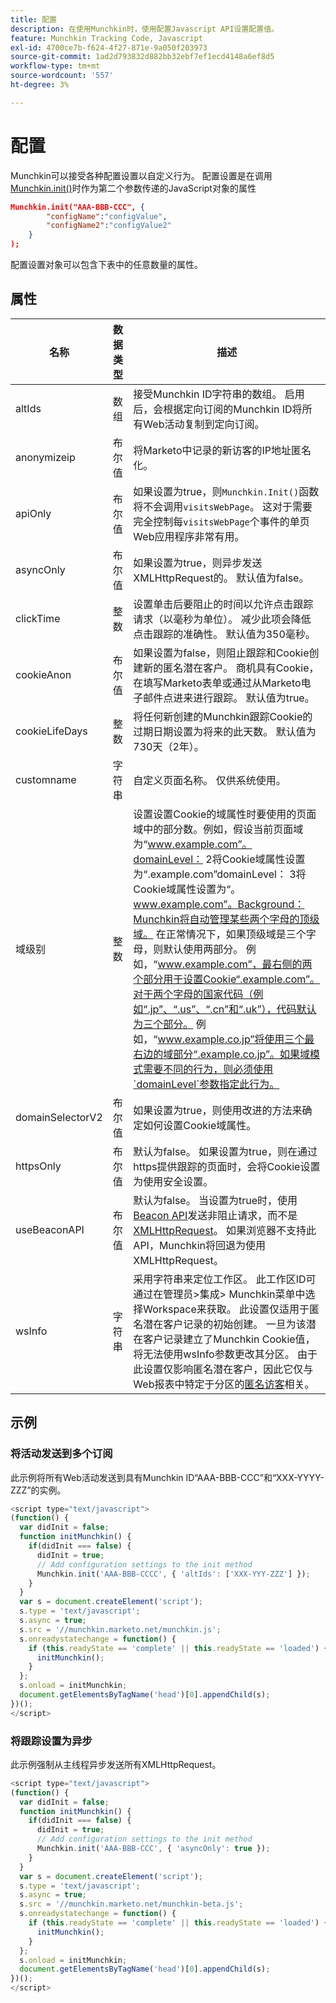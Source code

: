 ```yaml
---
title: 配置
description: 在使用Munchkin时，使用配置Javascript API设置配置值。
feature: Munchkin Tracking Code, Javascript
exl-id: 4700ce7b-f624-4f27-871e-9a050f203973
source-git-commit: 1ad2d793832d882bb32ebf7ef1ecd4148a6ef8d5
workflow-type: tm+mt
source-wordcount: '557'
ht-degree: 3%

---
```


# 配置

Munchkin可以接受各种配置设置以自定义行为。 配置设置是在调用[Munchkin.init()](api-reference.md#munchkin_init)时作为第二个参数传递的JavaScript对象的属性

```json
Munchkin.init("AAA-BBB-CCC", {
        "configName":"configValue",
        "configName2":"configValue2"
    }
);
```

配置设置对象可以包含下表中的任意数量的属性。

## 属性

| 名称 | 数据类型 | 描述 |
|---|---|---|
| altIds | 数组 | 接受Munchkin ID字符串的数组。 启用后，会根据定向订阅的Munchkin ID将所有Web活动复制到定向订阅。 |
| anonymizeip | 布尔值 | 将Marketo中记录的新访客的IP地址匿名化。 |
| apiOnly | 布尔值 | 如果设置为true，则`Munchkin.Init()`函数将不会调用`visitsWebPage`。 这对于需要完全控制每`visitsWebPage`个事件的单页Web应用程序非常有用。 |
| asyncOnly | 布尔值 | 如果设置为true，则异步发送XMLHttpRequest的。 默认值为false。 |
| clickTime | 整数 | 设置单击后要阻止的时间以允许点击跟踪请求（以毫秒为单位）。 减少此项会降低点击跟踪的准确性。 默认值为350毫秒。 |
| cookieAnon | 布尔值 | 如果设置为false，则阻止跟踪和Cookie创建新的匿名潜在客户。 商机具有Cookie，在填写Marketo表单或通过从Marketo电子邮件点进来进行跟踪。 默认值为true。 |
| cookieLifeDays | 整数 | 将任何新创建的Munchkin跟踪Cookie的过期日期设置为将来的此天数。 默认值为730天（2年）。 |
| customname | 字符串 | 自定义页面名称。 仅供系统使用。 |
| <a name="domainlevel"></a>域级别 | 整数 | 设置设置Cookie的域属性时要使用的页面域中的部分数。例如，假设当前页面域为“www.example.com”。domainLevel： 2将Cookie域属性设置为“.example.com”domainLevel： 3将Cookie域属性设置为“。www.example.com”。Background：Munchkin将自动管理某些两个字母的顶级域。 在正常情况下，如果顶级域是三个字母，则默认使用两部分。 例如，“www.example.com”，最右侧的两个部分用于设置Cookie“.example.com”。对于两个字母的国家代码（例如“.jp”、“.us”、“.cn”和“.uk”），代码默认为三个部分。 例如，“www.example.co.jp”将使用三个最右边的域部分“.example.co.jp”。如果域模式需要不同的行为，则必须使用`domainLevel`参数指定此行为。 |
| domainSelectorV2 | 布尔值 | 如果设置为true，则使用改进的方法来确定如何设置Cookie域属性。 |
| httpsOnly | 布尔值 | 默认为false。 如果设置为true，则在通过https提供跟踪的页面时，会将Cookie设置为使用安全设置。 |
| useBeaconAPI | 布尔值 | 默认为false。 当设置为true时，使用[Beacon API](https://developer.mozilla.org/en-US/docs/Web/API/Beacon_API)发送非阻止请求，而不是[XMLHttpRequest](https://developer.mozilla.org/zh-CN/docs/Web/API/XMLHttpRequest)。 如果浏览器不支持此API，Munchkin将回退为使用XMLHttpRequest。 |
| wsInfo | 字符串 | 采用字符串来定位工作区。 此工作区ID可通过在管理员>集成> Munchkin菜单中选择Workspace来获取。 此设置仅适用于匿名潜在客户记录的初始创建。 一旦为该潜在客户记录建立了Munchkin Cookie值，将无法使用wsInfo参数更改其分区。 由于此设置仅影响匿名潜在客户，因此它仅与Web报表中特定于分区的[匿名访客](https://experienceleague.adobe.com/en/docs/marketo/using/product-docs/reporting/basic-reporting/report-activity/display-people-or-anonymous-visitors-in-web-reports)相关。 |

## 示例

### 将活动发送到多个订阅

此示例将所有Web活动发送到具有Munchkin ID“AAA-BBB-CCC”和“XXX-YYYY-ZZZ”的实例。

```javascript
<script type="text/javascript">
(function() {
  var didInit = false;
  function initMunchkin() {
    if(didInit === false) {
      didInit = true;
      // Add configuration settings to the init method
      Munchkin.init('AAA-BBB-CCCC', { 'altIds': ['XXX-YYY-ZZZ'] });
    }
  }
  var s = document.createElement('script');
  s.type = 'text/javascript';
  s.async = true;
  s.src = '//munchkin.marketo.net/munchkin.js';
  s.onreadystatechange = function() {
    if (this.readyState == 'complete' || this.readyState == 'loaded') {
      initMunchkin();
    }
  };
  s.onload = initMunchkin;
  document.getElementsByTagName('head')[0].appendChild(s);
})();
</script>
```

### 将跟踪设置为异步

此示例强制从主线程异步发送所有XMLHttpRequest。

```javascript
<script type="text/javascript">
(function() {
  var didInit = false;
  function initMunchkin() {
    if(didInit === false) {
      didInit = true;
      // Add configuration settings to the init method
      Munchkin.init('AAA-BBB-CCC', { 'asyncOnly': true });
    }
  }
  var s = document.createElement('script');
  s.type = 'text/javascript';
  s.async = true;
  s.src = '//munchkin.marketo.net/munchkin-beta.js';
  s.onreadystatechange = function() {
    if (this.readyState == 'complete' || this.readyState == 'loaded') {
      initMunchkin();
    }
  };
  s.onload = initMunchkin;
  document.getElementsByTagName('head')[0].appendChild(s);
})();
</script>
```
